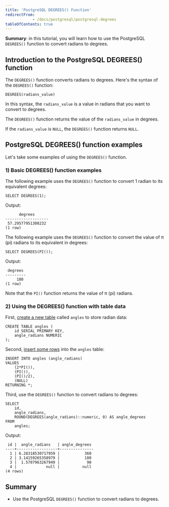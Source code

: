 ```yaml
---
title: 'PostgreSQL DEGREES() Function'
redirectFrom: 
            - /docs/postgresql/postgresql-degrees
tableOfContents: true
---
```



**Summary**: in this tutorial, you will learn how to use the PostgreSQL `DEGREES()` function to convert radians to degrees.





## Introduction to the PostgreSQL DEGREES() function





The `DEGREES()` function converts radians to degrees. Here's the syntax of the `DEGREES()` function:





```
DEGREES(radians_value)
```





In this syntax, the `radians_value` is a value in radians that you want to convert to degrees.





The `DEGREES()` function returns the value of the `radians_value` in degrees.





If the `radians_value` is `NULL`, the `DEGREES()` function returns `NULL`.





## PostgreSQL DEGREES() function examples





Let's take some examples of using the `DEGREES()` function.





### 1) Basic DEGREES() function examples





The following example uses the `DEGREES()` function to convert 1 radian to its equivalent degrees:





```
SELECT DEGREES(1);
```





Output:





```
      degrees
-------------------
 57.29577951308232
(1 row)
```





The following example uses the `DEGREES()` function to convert the value of π (pi) radians to its equivalent in degrees:





```
SELECT DEGREES(PI());
```





Output:





```
 degrees
---------
     180
(1 row)
```





Note that the `PI()` function returns the value of π (pi) radians.





### 2) Using the DEGREES() function with table data





First, [create a new table](/docs/postgresql/postgresql-create-table) called `angles` to store radian data:





```
CREATE TABLE angles (
    id SERIAL PRIMARY KEY,
    angle_radians NUMERIC
);
```





Second, [insert some rows](/docs/postgresql/postgresql-insert) into the `angles` table:





```
INSERT INTO angles (angle_radians)
VALUES
    (2*PI()),
    (PI()),
    (PI()/2),
    (NULL)
RETURNING *;
```





Third, use the `DEGREES()` function to convert radians to degrees:





```
SELECT
    id,
    angle_radians,
    ROUND(DEGREES(angle_radians)::numeric, 0) AS angle_degrees
FROM
    angles;
```





Output:





```
 id |  angle_radians   | angle_degrees
----+------------------+---------------
  1 | 6.28318530717959 |           360
  2 | 3.14159265358979 |           180
  3 |  1.5707963267949 |            90
  4 |             null |          null
(4 rows)
```





## Summary





- Use the PostgreSQL `DEGREES()` function to convert radians to degrees.


